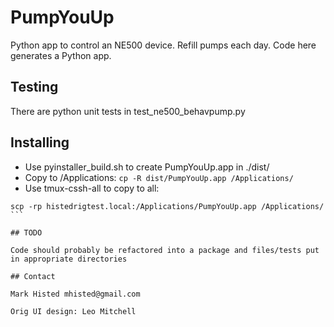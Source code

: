 # PumpYouUp

Python app to control an NE500 device.
Refill pumps each day.
Code here generates a Python app.

## Testing

There are python unit tests in test_ne500_behavpump.py

## Installing

- Use pyinstaller_build.sh to create PumpYouUp.app in ./dist/
- Copy to /Applications: ````cp -R dist/PumpYouUp.app /Applications/````
- Use tmux-cssh-all to copy to all:
````
scp -rp histedrigtest.local:/Applications/PumpYouUp.app /Applications/
```

## TODO

Code should probably be refactored into a package and files/tests put in appropriate directories

## Contact

Mark Histed mhisted@gmail.com

Orig UI design: Leo Mitchell
